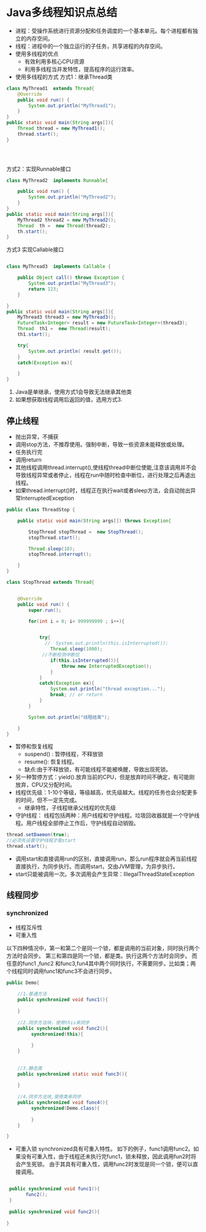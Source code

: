 # Java多线程知识点总结

* 进程：受操作系统进行资源分配和任务调度的一个基本单元。每个进程都有独立的内存空间。
* 线程：进程中的一个独立运行的子任务，共享进程的内存空间。
* 使用多线程的优点
    * 有效利用多核心CPU资源
    * 利用多线程当并发特性，提高程序的运行效率。
* 使用多线程的方式
方式1：继承Thread类
```java
class MyThread1  extends Thread{
    @Override
    public void run() {
        System.out.println("MyThread1");
    }
}
public static void main(String args[]){
    Thread thread = new MyThread1();
    thread.start();
}


       

```
方式2：实现Runnable接口
```java
class MyThread2  implements Runnable{

    public void run() {
        System.out.println("MyThread2");
    }
}
public static void main(String args[]){
    MyThread2 thread2 = new MyThread2();
    Thread  th =  new Thread(thread2);
    th.start();
}


```

方式3 实现Callable接口
```java

class MyThread3  implements Callable {

    public Object call() throws Exception {
        System.out.println("MyThread3");
        return 123;
    }

}
public static void main(String args[]){
    MyThread3 thread3 = new MyThread3();
    FutureTask<Integer> result = new FutureTask<Integer>(thread3);
    Thread  th1 =  new Thread(result);
    th1.start();

    try{
        System.out.println( result.get());
    }
    catch(Exception ex){

    }
}     

```
1. Java是单继承，使用方式1会导致无法继承其他类
2. 如果想获取线程调用后返回的值，选用方式3.

## 停止线程
* 抛出异常，不捕获
* 调用stop方法，不推荐使用。强制中断，导致一些资源未能释放或处理。
* 任务执行完
* 调用return
* 其他线程调用thread.interrupt(),使线程thread中断位使能,注意该调用并不会导致线程异常或者停止，线程在run中随时检查中断位，进行处理之后再退出线程。
* 如果thread.interrupt()时，线程正在执行wait或者sleep方法，会自动抛出异常InterruptedException
```java
public class ThreadStop {

    public static void main(String args[]) throws Exception{

        StopThread stopThread =  new StopThread();
        stopThread.start();

        Thread.sleep(10);
        stopThread.interrupt();

    }
}

class StopThread extends Thread{


    @Override
    public void run() {
        super.run();

        for(int i = 0; i< 999999999 ; i++){


            try{
              //  System.out.println(this.isInterrupted());
                Thread.sleep(1000);
             //不断检测中断位
                if(this.isInterrupted()){
                    throw new InterruptedException();
                }
            }
            catch(Exception ex){
                System.out.println("thread exception...");
                break; // or return
            }
        }

        System.out.println("线程结束");

    }
}
```
* 暂停和恢复线程
    * suspend() : 暂停线程，不释放锁
    * resume(): 恢复线程。
    * 缺点:由于不释放锁，有可能线程不能被唤醒，导致出现死锁。
* 另一种暂停方式：yield().放弃当前的CPU，但是放弃时间不确定，有可能刚放弃，CPU又分配时间。
* 线程优先级：1-10个等级，等级越高，优先级越大。线程的任务也会分配更多的时间，但不一定先完成。
    * 继承特性，子线程继承父线程的优先级
* 守护线程： 线程包括两种：用户线程和守护线程。垃圾回收器就是一个守护线程。用户线程全部停止工作后，守护线程自动销毁。
```java
thread.setDaemon(true);
//必须先设置守护线程才能start
thread.start();
```

* 调用start和直接调用run的区别，直接调用run，那么run程序就会再当前线程直接执行，为同步执行。而调用start，交由JVM管理，为异步执行。
* start只能被调用一次。多次调用会产生异常：IllegalThreadStateException

## 线程同步

### synchronized
* 线程互斥性
* 可重入性

以下四种情况中，第一和第二个是同一个锁，都是调用的当前对象，同时执行两个方法时会同步。
第三和第四是同一个锁，都是类。执行这两个方法时会同步。
而任意的func1 ,func2 和func3,fun4其中两个同时执行，不需要同步。比如类；两个线程同时调用func1和func3不会进行同步。

```java
public Demo{
    
    //1.普通方法
    public synchronized void func1(){
        
    }
    
    //2.同步方法块，使用this来同步
    public synchronized void func2(){
         synchronized(this){
             
         }   
    }
        
        
    //3.静态类
    public synchronized static void func3(){
            
    }
    
    //4.同步方法块,使用类来同步
    public synchronized void func4(){
         synchronized(Demo.class){
             
         }   
    }

}
```
* 可重入锁
synchronized具有可重入特性。
如下的例子，func1调用func2。如果没有可重入性，由于线程还未执行完func1，锁未释放，因此调用fun2时将会产生死锁。
由于其具有可重入性，调用func2时发现是同一个锁，便可以直接调用。
```java

 public synchronized void func1(){
       func2(); 
 }
 
 public synchronized void func2(){
         
}

```


